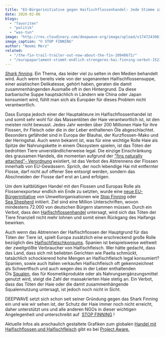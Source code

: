 ```yaml
---
title: "EU-Bürgerinitiative gegen Haifischflossenhandel: Jede Stimme zählt!"
date: 2020-02-06
blogs: 
  - "favoriten"
  - "politik"
  - "was-tun"
image: "http://res.cloudinary.com/deepwave-org/image/upload/v1747243961/deepwave.org/Stop_Sharkfinning_B%C3%BCrgerinitiative.jpg"
image_caption: "© STOP FINNING"
author: "Noemi Merz"
related: 
  - "/the-fin-trail-trailer-out-now-about-the-fin-10948672/"
  - "/europaparlament-stimmt-endlich-strengeres-hai-finning-verbot-15235501/"
---
```


[_Shark finning_](https://www.deepwave.org/the-fin-trail-trailer-out-now-about-the-fin-10948672/). Ein Thema, das leider viel zu selten in den Medien behandelt wird. Auch wenn bereits viele von der sogenannten Haifischflossensuppe, einer asiatischen Delikatesse, gehört haben, geraten die damit zusammenhängenden Ausmaße oft in den Hintergrund. Da diese barbarische Suppe hauptsächlich in Ländern wie China oder Japan konsumiert wird, fühlt man sich als Europäer für dieses Problem nicht verantwortlich.

Dass Europa jedoch einer der Hauptakteure im Haifischflossenhandel ist und somit sehr wohl für das Massentöten der Haie verantwortlich ist, ist den meisten nicht bewusst. Jedes Jahr werden über 200 Millionen Haie für ihre Flossen, ihr Fleisch oder die in der Leber enthaltenen Öle abgeschlachtet. Besonders gefährdet sind in Europa der Blauhai, der Kurzflossen-Mako und der Heringshai. Auch wenn bekannt ist, was für eine wichtige Rolle Haie als Spitze der Nahrungskette in einem Ökosystem spielen, ist das Töten der bedrohten Tiere unverständlicherweise legal. Die einzige Einschränkung des grausamen Handels, die momentan aufgrund der ["fins naturally attached"- Verordnung](https://www.deepwave.org/europaparlament-stimmt-endlich-strengeres-hai-finning-verbot-15235501/) existiert, ist das Verbot des Abtrennens der Flossen innerhalb von EU-Gewässern. Sprich, der noch lebendige Hai mit entfernter Flosse, darf nicht auf offener See entsorgt werden, sondern das Abschneiden der Flosse darf erst an Land erfolgen.

Um dem kaltblütigen Handel mit den Flossen und Europas Rolle als Flossenexporteur endlich ein Ende zu setzten, wurde eine [neue EU-Bürgerinitiative](https://stop-finning.eu/) von Umweltorganisationen wie [Stop Finning](https://www.stop-finning.com/) oder [Sea Shepherd](https://sea-shepherd.de/) initiiert. Ziel sind eine Million Unterschriften, wovon mindestens 72.000 von deutschen Bürgern stammen müssen. Durch ein Verbot, dass den [Haifischflossenhandel](https://stop-finning.eu/requirement/) untersagt, wird sich das Töten der Tiere finanziell nicht mehr lohnen und somit einen Rückgang des Haifangs bewirken.

Auch wenn das Abtrennen der Haifischflossen der Hauptgrund für das Töten der Tiere ist, spielt Europa zusätzlich eine erschreckend große Rolle bezüglich des [Haifischfleischkonsums](https://www.projectaware.org/publication/state-global-market-shark-products). Spanien ist beispielsweise weltweit der zweitgrößte Verbraucher von Haifischfleisch. Wer hätte gedacht, dass das Land, dass sich mit beliebten Gerichten wie Paella schmückt, tatsächlich schockierend hohe Mengen an Haifischfleisch legal konsumiert? Spanien, sowie auch Italien verkaufen Haifischfleisch oft gekennzeichnet als Schwertfisch und auch wegen des in der Leber enthaltenden Öls [Squalen](http://res.cloudinary.com/deepwave-org/image/upload/v1747243963/deepwave.org/DWfacts_squalen_2016.pdf), das für Kosmetikprodukte oder als Nahrungsergänzungsmittel genutzt wird, steigt die Zahl der massakrierten Haie stetig an. Ein Verbot, dass das Töten der Haie oder die damit zusammenhängende Squalennutzung untersagt, ist jedoch noch nicht in Sicht.

DEEPWAVE setzt sich schon seit seiner Gründung gegen das Shark Finning ein und wie wir sehen ist, der Schutz der Haie immer noch nicht erreicht, daher unterstützt uns und alle anderen NGOs in dieser wichtigen Angelegenheit und unterschreibt auf  [STOP FINNING](https://stop-finning.eu/) !

Aktuelle Infos als anschaulich gestaltete Grafiken zum globalen [Handel mit Haifischflossen und Haifischfleisch](https://www.projectaware.org/publication/state-global-market-shark-products) gibt es bei [Project Aware.](https://www.projectaware.org/)
